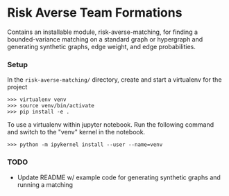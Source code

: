 # Risk Averse Team Formations 
Contains an installable module, risk-averse-matching, for finding a bounded-variance matching on a standard graph or hypergraph and generating synthetic graphs, edge weight, and edge probabilities. 

### Setup 
In the `risk-averse-matching/` directory, create and start a virtualenv for the project 
```shell
>>> virtualenv venv
>>> source venv/bin/activate
>>> pip install -e . 
```
To use a virtualenv within jupyter notebook. Run the following command and switch to the "venv" kernel in the notebook. 
```shell 
>>> python -m ipykernel install --user --name=venv
```

### TODO
- Update README w/ example code for generating synthetic graphs and running a matching 
